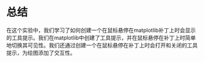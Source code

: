 # 总结

在这个实验中，我们学习了如何创建一个在鼠标悬停在matplotlib补丁上时会显示的工具提示。我们在matplotlib中创建了工具提示，并在鼠标悬停在补丁上时简单地切换其可见性。我们还通过创建一个在鼠标悬停在补丁上时会打开和关闭的工具提示，为绘图添加了交互性。
